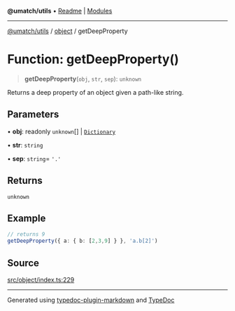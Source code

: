 **@umatch/utils** • [Readme](../../index.md) \| [Modules](../../modules.md)

***

[@umatch/utils](../../modules.md) / [object](../index.md) / getDeepProperty

# Function: getDeepProperty()

> **getDeepProperty**(`obj`, `str`, `sep`): `unknown`

Returns a deep property of an object given a path-like string.

## Parameters

• **obj**: readonly `unknown`[] \| [`Dictionary`](../../index/type-aliases/Dictionary.md)

• **str**: `string`

• **sep**: `string`= `'.'`

## Returns

`unknown`

## Example

```ts
// returns 9
getDeepProperty({ a: { b: [2,3,9] } }, 'a.b[2]')
```

## Source

[src/object/index.ts:229](https://github.com/umatch-oficial/utils/blob/0b3210d/src/object/index.ts#L229)

***

Generated using [typedoc-plugin-markdown](https://www.npmjs.com/package/typedoc-plugin-markdown) and [TypeDoc](https://typedoc.org/)
